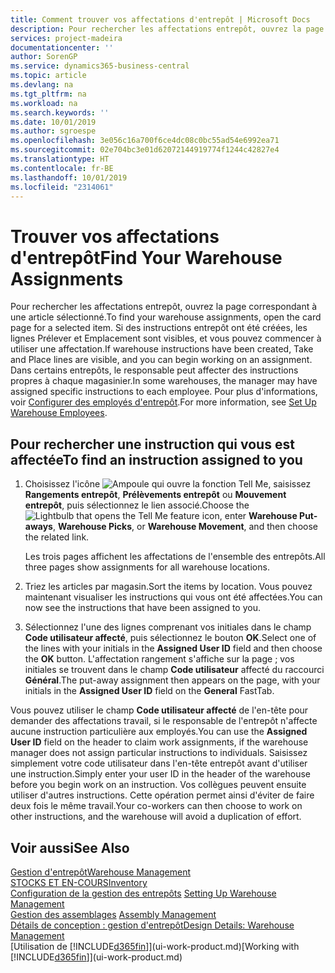 ```yaml
---
title: Comment trouver vos affectations d'entrepôt | Microsoft Docs
description: Pour rechercher les affectations entrepôt, ouvrez la page correspondant à une article sélectionné. Si des instructions entrepôt ont été créées, les lignes Prélever et Emplacement sont visibles, et vous pouvez commencer à utiliser une affectation. Dans certains entrepôts, le responsable peut affecter des instructions propres à chaque magasinier.
services: project-madeira
documentationcenter: ''
author: SorenGP
ms.service: dynamics365-business-central
ms.topic: article
ms.devlang: na
ms.tgt_pltfrm: na
ms.workload: na
ms.search.keywords: ''
ms.date: 10/01/2019
ms.author: sgroespe
ms.openlocfilehash: 3e056c16a700f6ce4dc08c0bc55ad54e6992ea71
ms.sourcegitcommit: 02e704bc3e01d62072144919774f1244c42827e4
ms.translationtype: HT
ms.contentlocale: fr-BE
ms.lasthandoff: 10/01/2019
ms.locfileid: "2314061"
---
```

# <a name="find-your-warehouse-assignments"></a><span data-ttu-id="b0a07-105">Trouver vos affectations d'entrepôt</span><span class="sxs-lookup"><span data-stu-id="b0a07-105">Find Your Warehouse Assignments</span></span>
<span data-ttu-id="b0a07-106">Pour rechercher les affectations entrepôt, ouvrez la page correspondant à une article sélectionné.</span><span class="sxs-lookup"><span data-stu-id="b0a07-106">To find your warehouse assignments, open the card page for a selected item.</span></span> <span data-ttu-id="b0a07-107">Si des instructions entrepôt ont été créées, les lignes Prélever et Emplacement sont visibles, et vous pouvez commencer à utiliser une affectation.</span><span class="sxs-lookup"><span data-stu-id="b0a07-107">If warehouse instructions have been created, Take and Place lines are visible, and you can begin working on an assignment.</span></span> <span data-ttu-id="b0a07-108">Dans certains entrepôts, le responsable peut affecter des instructions propres à chaque magasinier.</span><span class="sxs-lookup"><span data-stu-id="b0a07-108">In some warehouses, the manager may have assigned specific instructions to each employee.</span></span> <span data-ttu-id="b0a07-109">Pour plus d'informations, voir [Configurer des employés d'entrepôt](warehouse-how-to-set-up-warehouse-employees.md).</span><span class="sxs-lookup"><span data-stu-id="b0a07-109">For more information, see [Set Up Warehouse Employees](warehouse-how-to-set-up-warehouse-employees.md).</span></span>

## <a name="to-find-an-instruction-assigned-to-you"></a><span data-ttu-id="b0a07-110">Pour rechercher une instruction qui vous est affectée</span><span class="sxs-lookup"><span data-stu-id="b0a07-110">To find an instruction assigned to you</span></span>  
1.  <span data-ttu-id="b0a07-111">Choisissez l'icône ![Ampoule qui ouvre la fonction Tell Me](media/ui-search/search_small.png "Dites-moi ce que vous voulez faire"), saisissez **Rangements entrepôt**, **Prélèvements entrepôt** ou **Mouvement entrepôt**, puis sélectionnez le lien associé.</span><span class="sxs-lookup"><span data-stu-id="b0a07-111">Choose the ![Lightbulb that opens the Tell Me feature](media/ui-search/search_small.png "Tell me what you want to do") icon, enter **Warehouse Put-aways**, **Warehouse Picks**, or **Warehouse Movement**, and then choose the related link.</span></span>

    <span data-ttu-id="b0a07-112">Les trois pages affichent les affectations de l'ensemble des entrepôts.</span><span class="sxs-lookup"><span data-stu-id="b0a07-112">All three pages show assignments for all warehouse locations.</span></span>  

2. <span data-ttu-id="b0a07-113">Triez les articles par magasin.</span><span class="sxs-lookup"><span data-stu-id="b0a07-113">Sort the items by location.</span></span> <span data-ttu-id="b0a07-114">Vous pouvez maintenant visualiser les instructions qui vous ont été affectées.</span><span class="sxs-lookup"><span data-stu-id="b0a07-114">You can now see the instructions that have been assigned to you.</span></span>  
3. <span data-ttu-id="b0a07-115">Sélectionnez l'une des lignes comprenant vos initiales dans le champ **Code utilisateur affecté**, puis sélectionnez le bouton **OK**.</span><span class="sxs-lookup"><span data-stu-id="b0a07-115">Select one of the lines with your initials in the **Assigned User ID** field and then choose the **OK** button.</span></span> <span data-ttu-id="b0a07-116">L'affectation rangement s'affiche sur la page ; vos initiales se trouvent dans le champ **Code utilisateur** affecté du raccourci **Général**.</span><span class="sxs-lookup"><span data-stu-id="b0a07-116">The put-away assignment then appears on the page, with your initials in the **Assigned User ID** field on the **General** FastTab.</span></span>  

<span data-ttu-id="b0a07-117">Vous pouvez utiliser le champ **Code utilisateur affecté** de l'en-tête pour demander des affectations travail, si le responsable de l'entrepôt n'affecte aucune instruction particulière aux employés.</span><span class="sxs-lookup"><span data-stu-id="b0a07-117">You can use the **Assigned User ID** field on the header to claim work assignments, if the warehouse manager does not assign particular instructions to individuals.</span></span> <span data-ttu-id="b0a07-118">Saisissez simplement votre code utilisateur dans l'en-tête entrepôt avant d'utiliser une instruction.</span><span class="sxs-lookup"><span data-stu-id="b0a07-118">Simply enter your user ID in the header of the warehouse before you begin work on an instruction.</span></span> <span data-ttu-id="b0a07-119">Vos collègues peuvent ensuite utiliser d'autres instructions. Cette opération permet ainsi d'éviter de faire deux fois le même travail.</span><span class="sxs-lookup"><span data-stu-id="b0a07-119">Your co-workers can then choose to work on other instructions, and the warehouse will avoid a duplication of effort.</span></span>  

## <a name="see-also"></a><span data-ttu-id="b0a07-120">Voir aussi</span><span class="sxs-lookup"><span data-stu-id="b0a07-120">See Also</span></span>  
[<span data-ttu-id="b0a07-121">Gestion d'entrepôt</span><span class="sxs-lookup"><span data-stu-id="b0a07-121">Warehouse Management</span></span>](warehouse-manage-warehouse.md)  
[<span data-ttu-id="b0a07-122">STOCKS ET EN-COURS</span><span class="sxs-lookup"><span data-stu-id="b0a07-122">Inventory</span></span>](inventory-manage-inventory.md)  
<span data-ttu-id="b0a07-123">[Configuration de la gestion des entrepôts](warehouse-setup-warehouse.md)   </span><span class="sxs-lookup"><span data-stu-id="b0a07-123">[Setting Up Warehouse Management](warehouse-setup-warehouse.md)   </span></span>  
<span data-ttu-id="b0a07-124">[Gestion des assemblages](assembly-assemble-items.md)  </span><span class="sxs-lookup"><span data-stu-id="b0a07-124">[Assembly Management](assembly-assemble-items.md)  </span></span>  
[<span data-ttu-id="b0a07-125">Détails de conception : gestion d'entrepôt</span><span class="sxs-lookup"><span data-stu-id="b0a07-125">Design Details: Warehouse Management</span></span>](design-details-warehouse-management.md)  
<span data-ttu-id="b0a07-126">[Utilisation de [!INCLUDE[d365fin](includes/d365fin_md.md)]](ui-work-product.md)</span><span class="sxs-lookup"><span data-stu-id="b0a07-126">[Working with [!INCLUDE[d365fin](includes/d365fin_md.md)]](ui-work-product.md)</span></span> 
